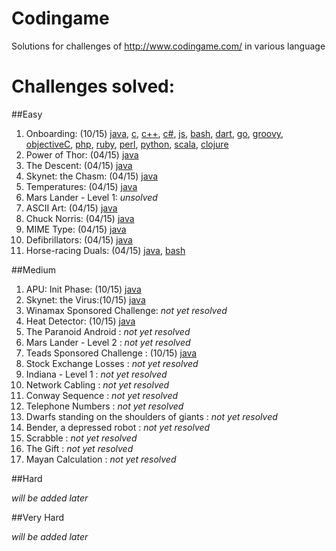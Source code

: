 # Codingame
Solutions for challenges of http://www.codingame.com/ in various language

# Challenges solved:

##Easy

  1.  Onboarding: (10/15) [java][easy1_java], [c][easy1_c], [c++][easy1_c++], [c#][easy1_c#], [js][easy1_js], [bash][easy1_bash], [dart][easy1_dart], [go][easy1_go], [groovy][easy1_groovy], [objectiveC][easy1_objectiveC], [php][easy1_php], [ruby][easy1_ruby], [perl][easy1_perl], [python][easy1_python], [scala][easy1_scala], [clojure][easy1_clojure]
  2.  Power of Thor: (04/15) [java][easy2_java]
  3.  The Descent: (04/15) [java][easy3_java]
  4.  Skynet: the Chasm: (04/15) [java][easy4_java]
  5.  Temperatures: (04/15) [java][easy5_java]
  6.  Mars Lander - Level 1: *unsolved*
  7.  ASCII Art: (04/15) [java][easy7_java]
  8.  Chuck Norris: (04/15) [java][easy8_java]
  9.  MIME Type: (04/15) [java][easy9_java]
  10. Defibrillators: (04/15) [java][easy10_java]
  11. Horse-racing Duals: (04/15) [java][easy11_java], [bash][easy11_bash]

##Medium

  1.  APU: Init Phase: (10/15) [java][medium1_java]
  2.  Skynet: the Virus:(10/15) [java][medium2_java]
  3.  Winamax Sponsored Challenge: *not yet resolved*
  4.  Heat Detector: (10/15) [java][medium4_java]
  5.  The Paranoid Android : *not yet resolved*
  6.  Mars Lander - Level 2 : *not yet resolved*
  7.  Teads Sponsored Challenge : (10/15) [java][medium7_java]
  8.  Stock Exchange Losses : *not yet resolved*
  9.  Indiana - Level 1 : *not yet resolved*
  10.  Network Cabling : *not yet resolved*
  11.  Conway Sequence : *not yet resolved*
  12. Telephone Numbers : *not yet resolved*
  13.  Dwarfs standing on the shoulders of giants : *not yet resolved*
  14.  Bender, a depressed robot : *not yet resolved*
  15.  Scrabble : *not yet resolved*
  16.  The Gift : *not yet resolved*
  17.  Mayan Calculation : *not yet resolved*

##Hard

*will be added later*

##Very Hard

*will be added later*

  [easy1_java]: https://github.com/adrian-nesonson/Codingame/blob/master/Solutions/Java/Onboarding.java
  [easy1_c]: https://github.com/adrian-nesonson/Codingame/blob/master/Solutions/C/Onboarding.c
  [easy1_c++]: https://github.com/adrian-nesonson/Codingame/blob/master/Solutions/C%2B%2B/Onboarding.cpp
  [easy1_c#]: https://github.com/adrian-nesonson/Codingame/blob/master/Solutions/C%23/Onboarding.cs
  [easy1_js]: https://github.com/adrian-nesonson/Codingame/blob/master/Solutions/javascript/Onboarding.js
  [easy1_bash]: https://github.com/adrian-nesonson/Codingame/blob/master/Solutions/Bash/Onboarding.sh
  [easy1_dart]: https://github.com/adrian-nesonson/Codingame/blob/master/Solutions/Dart/Onboarding.dart
  [easy1_go]: https://github.com/adrian-nesonson/Codingame/blob/master/Solutions/Go/Onboarding.go
  [easy1_groovy]: https://github.com/adrian-nesonson/Codingame/blob/master/Solutions/Groovy/Onboarding.gvy
  [easy1_objectiveC]: https://github.com/adrian-nesonson/Codingame/blob/master/Solutions/ObjectiveC/Onboarding.m
  [easy1_php]: https://github.com/adrian-nesonson/Codingame/blob/master/Solutions/PHP/Onboarding.php
  [easy1_ruby]: https://github.com/adrian-nesonson/Codingame/blob/master/Solutions/Ruby/Onboarding.rb
  [easy1_perl]: https://github.com/adrian-nesonson/Codingame/blob/master/Solutions/Perl/Onboarding.pl
  [easy1_python]: https://github.com/adrian-nesonson/Codingame/blob/master/Solutions/Python/Onboarding.py
  [easy1_scala]: https://github.com/adrian-nesonson/Codingame/blob/master/Solutions/Scala/Onboarding.scala  
  [easy1_clojure]: https://github.com/adrian-nesonson/Codingame/blob/master/Solutions/Clojure/Onboarding.clj  

  [easy2_java]: https://github.com/adrian-nesonson/Codingame/blob/master/Solutions/Java/PowerOfThor.java

  [easy3_java]: https://github.com/adrian-nesonson/Codingame/blob/master/Solutions/Java/TheDescent.java

  [easy4_java]: https://github.com/adrian-nesonson/Codingame/blob/master/Solutions/Java/SkynetTheChasm.java

  [easy5_java]: https://github.com/adrian-nesonson/Codingame/blob/master/Solutions/Java/Temperatures.java

  [easy7_java]: https://github.com/adrian-nesonson/Codingame/blob/master/Solutions/Java/ASCIIArt.java

  [easy8_java]: https://github.com/adrian-nesonson/Codingame/blob/master/Solutions/Java/ChuckNorris.java

  [easy9_java]: https://github.com/adrian-nesonson/Codingame/blob/master/Solutions/Java/MIMEType.java

  [easy10_java]: https://github.com/adrian-nesonson/Codingame/blob/master/Solutions/Java/Defibrillators.java

  [easy11_java]: https://github.com/adrian-nesonson/Codingame/blob/master/Solutions/Java/HorseRacingDual.java  
  [easy11_bash]: https://github.com/adrian-nesonson/Codingame/blob/master/Solutions/Bash/HorseRacingDual.sh

  [medium1_java]: https://github.com/adrian-nesonson/Codingame/blob/master/Solutions/Java/ApuInitPhase.java  

  [medium2_java]: https://github.com/adrian-nesonson/Codingame/blob/master/Solutions/Java/SkynetTheVirus.java  

  [medium4_java]: https://github.com/adrian-nesonson/Codingame/blob/master/Solutions/Java/HeatDetector.java  

  [medium7_java]: https://github.com/adrian-nesonson/Codingame/blob/master/Solutions/Java/TeadsSponsoredChallenge.java  
